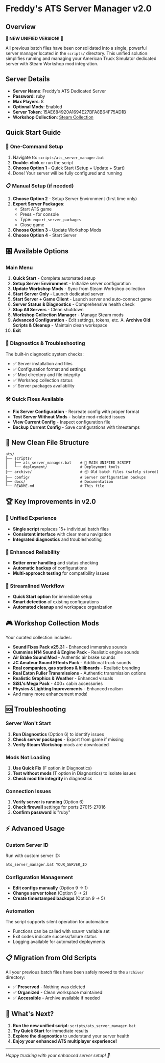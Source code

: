 # Freddy's ATS Server Manager v2.0

## Overview
**🎉 NEW UNIFIED VERSION! 🎉**

All previous batch files have been consolidated into a single, powerful server manager located in the `scripts/` directory. This unified solution simplifies running and managing your American Truck Simulator dedicated server with Steam Workshop mod integration.

## Server Details
- **Server Name**: Freddy's ATS Dedicated Server  
- **Password**: ruby
- **Max Players**: 8
- **Optional Mods**: Enabled
- **Server Token**: 15AE684920A1694E27BFA8B64F75AD1B
- **Workshop Collection**: [Steam Collection](https://steamcommunity.com/sharedfiles/filedetails/?id=3530633316)

## Quick Start Guide

### 🚀 **One-Command Setup**
1. Navigate to: `scripts/ats_server_manager.bat`
2. **Double-click** or run the script
3. **Choose Option 1** - Quick Start (Setup + Update + Start)
4. Done! Your server will be fully configured and running

### 📋 **Manual Setup (if needed)**
1. **Choose Option 2** - Setup Server Environment (first time only)
2. **Export Server Packages**: 
   - Start ATS game
   - Press `~` for console
   - Type: `export_server_packages`
   - Close game
3. **Choose Option 3** - Update Workshop Mods
4. **Choose Option 4** - Start Server

## 🎛️ **Available Options**

### **Main Menu**
1. **Quick Start** - Complete automated setup
2. **Setup Server Environment** - Initialize server configuration
3. **Update Workshop Mods** - Sync from Steam Workshop collection
4. **Start Server Only** - Launch dedicated server
5. **Start Server + Game Client** - Launch server and auto-connect game
6. **Server Status & Diagnostics** - Comprehensive health check
7. **Stop All Servers** - Clean shutdown
8. **Workshop Collection Manager** - Manage Steam mods
9. **Advanced Configuration** - Edit settings, tokens, etc.
A. **Archive Old Scripts & Cleanup** - Maintain clean workspace
0. **Exit**

### **🔧 Diagnostics & Troubleshooting**
The built-in diagnostic system checks:
- ✅ Server installation and files
- ✅ Configuration format and settings
- ✅ Mod directory and file integrity
- ✅ Workshop collection status
- ✅ Server packages availability

### **🛠️ Quick Fixes Available**
- **Fix Server Configuration** - Recreate config with proper format
- **Test Server Without Mods** - Isolate mod-related issues
- **View Current Config** - Inspect configuration file
- **Backup Current Config** - Save configurations with timestamps

## 📁 **New Clean File Structure**
```
ats/
├── scripts/
│   ├── ats_server_manager.bat    # 🎯 MAIN UNIFIED SCRIPT
│   └── deployment/               # Deployment tools
├── archive/                      # 📦 Old batch files (safely stored)
├── config/                       # Server configuration backups
├── docs/                         # Documentation
└── README.md                     # This file
```

## 🏆 **Key Improvements in v2.0**

### **🎯 Unified Experience**
- **Single script** replaces 15+ individual batch files
- **Consistent interface** with clear menu navigation
- **Integrated diagnostics** and troubleshooting

### **🔧 Enhanced Reliability**
- **Better error handling** and status checking
- **Automatic backup** of configurations
- **Multi-approach testing** for compatibility issues

### **🚀 Streamlined Workflow**
- **Quick Start option** for immediate setup
- **Smart detection** of existing configurations
- **Automated cleanup** and workspace organization

## 🎮 **Workshop Collection Mods**
Your curated collection includes:
- **Sound Fixes Pack v25.31** - Enhanced immersive sounds
- **Cummins N14 Sound & Engine Pack** - Realistic engine sounds  
- **Air Brake Sound Mod** - Authentic air brake sounds
- **JC Amateur Sound Effects Pack** - Additional truck sounds
- **Real companies, gas stations & billboards** - Realistic branding
- **Real Eaton Fuller Transmissions** - Authentic transmission options
- **Realistic Graphics & Weather** - Enhanced visuals
- **SiSL's Mega Pack** - 400+ cabin accessories
- **Physics & Lighting Improvements** - Enhanced realism
- And many more enhancement mods!

## 🆘 **Troubleshooting**

### **Server Won't Start**
1. **Run Diagnostics** (Option 6) to identify issues
2. **Check server packages** - Export from game if missing
3. **Verify Steam Workshop** mods are downloaded

### **Mods Not Loading**
1. **Use Quick Fix** (F option in Diagnostics)
2. **Test without mods** (T option in Diagnostics) to isolate issues
3. **Check mod file integrity** in diagnostics

### **Connection Issues**
1. **Verify server is running** (Option 6)
2. **Check firewall** settings for ports 27015-27016
3. **Confirm password** is "ruby"

## ⚡ **Advanced Usage**

### **Custom Server ID**
Run with custom server ID: 
```bash
ats_server_manager.bat YOUR_SERVER_ID
```

### **Configuration Management**
- **Edit configs manually** (Option 9 → 1)
- **Change server token** (Option 9 → 2)
- **Create timestamped backups** (Option 9 → 5)

### **Automation**
The script supports silent operation for automation:
- Functions can be called with `SILENT` variable set
- Exit codes indicate success/failure status
- Logging available for automated deployments

## 📋 **Migration from Old Scripts**
All your previous batch files have been safely moved to the `archive/` directory:
- ✅ **Preserved** - Nothing was deleted
- ✅ **Organized** - Clean workspace maintained  
- ✅ **Accessible** - Archive available if needed

## 🎉 **What's Next?**
1. **Run the new unified script**: `scripts/ats_server_manager.bat`
2. **Try Quick Start** for immediate results
3. **Explore the diagnostics** to understand your server health
4. **Enjoy your enhanced ATS multiplayer experience!**

---

*Happy trucking with your enhanced server setup! 🚛*
